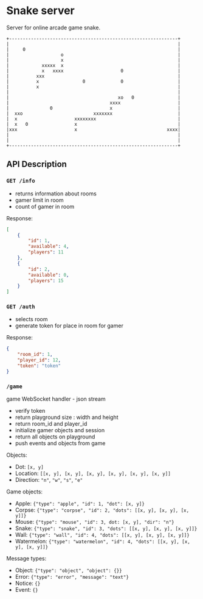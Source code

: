 
# Snake server

Server for online arcade game snake.

```
+--------------------------------------------------------------+
|                                                              |
|     0                                                        |
|                   o                                          |
|                   x                                          |
|            xxxxx  x                                          |
|            x   xxxx                     0                    |
|          xxx                                                 |
|          x                0             0                    |
|          x                                                   |
|                                                              |
|                                        xo   0                |
|                                     xxxx                     |
|               0                     x                        |
|  xxo                          xxxxxxx                        |
|  x                     xxxxxxxx                              |
|  x   0                 x                                     |
|xxx                     x                                 xxxx|
|                                                              |
|                                                              |
+--------------------------------------------------------------+
```

## API Description

### `GET /info`

* returns information about rooms
* gamer limit in room
* count of gamer in room

Response:

```json
[
    {
        "id": 1,
        "available": 4,
        "players": 11
    },
    {
        "id": 2,
        "available": 0,
        "players": 15
    }
]
```

### `GET /auth`

* selects room
* generate token for place in room for gamer

Response:

```json
{
    "room_id": 1,
    "player_id": 12,
    "token": "token"
}
```

### `/game`

game WebSocket handler - json stream

* verify token
* return playground size : width and height
* return room_id and player_id
* initialize gamer objects and session
* return all objects on playground
* push events and objects from game

Objects:

* Dot: `[x, y]`
* Location: `[[x, y], [x, y], [x, y], [x, y], [x, y], [x, y]]`
* Direction: `"n"`, `"w"`, `"s"`, `"e"`

Game objects:

* Apple: `{"type": "apple", "id": 1, "dot": [x, y]}`
* Corpse: `{"type": "corpse", "id": 2, "dots": [[x, y], [x, y], [x, y]]}`
* Mouse: `{"type": "mouse", "id": 3, dot: [x, y], "dir": "n"}`
* Snake: `{"type": "snake", "id": 3, "dots": [[x, y], [x, y], [x, y]]}`
* Wall: `{"type": "wall", "id": 4, "dots": [[x, y], [x, y], [x, y]]}`
* Watermelon: `{"type": "watermelon", "id": 4, "dots": [[x, y], [x, y], [x, y]]}`

Message types:

* Object: `{"type": "object", "object": {}}`
* Error: `{"type": "error", "message": "text"}`
* Notice: `{}`
* Event: `{}`
